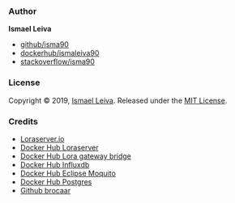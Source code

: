 ### Author

**Ismael Leiva**

* [github/isma90](https://github.com/isma90)
* [dockerhub/ismaleiva90](https://hub.docker.com/u/ismaleiva90)
* [stackoverflow/isma90](https://stackoverflow.com/users/2043313/isma90?tab=profile)


### License

Copyright © 2019, [Ismael Leiva](https://github.com/isma90).
Released under the [MIT License](LICENSE).

### Credits

- [Loraserver.io](https://www.loraserver.io/guides/)
- [Docker Hub Loraserver](https://hub.docker.com/r/loraserver/loraserver)
- [Docker Hub Lora gateway bridge](https://hub.docker.com/r/loraserver/lora-gateway-bridge)
- [Docker Hub Influxdb](https://hub.docker.com/_/influxdb)
- [Docker Hub Eclipse Moquito](https://hub.docker.com/_/eclipse-mosquitto)
- [Docker Hub Postgres](https://hub.docker.com/_/postgres)
- [Github brocaar](https://github.com/brocaar/loraserver-docker)
